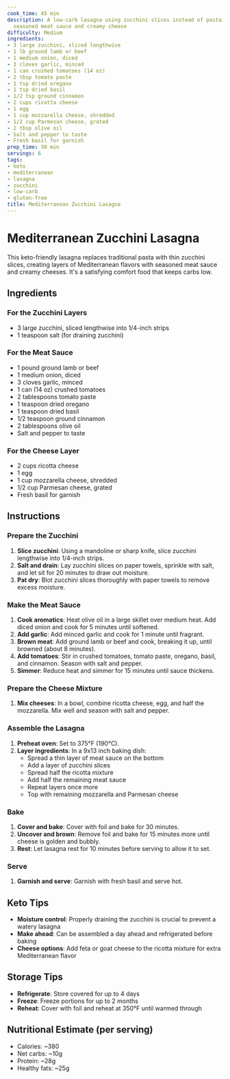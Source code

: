 ```yaml
---
cook_time: 45 min
description: A low-carb lasagna using zucchini slices instead of pasta, layered with
  seasoned meat sauce and creamy cheese
difficulty: Medium
ingredients:
- 3 large zucchini, sliced lengthwise
- 1 lb ground lamb or beef
- 1 medium onion, diced
- 3 cloves garlic, minced
- 1 can crushed tomatoes (14 oz)
- 2 tbsp tomato paste
- 1 tsp dried oregano
- 1 tsp dried basil
- 1/2 tsp ground cinnamon
- 2 cups ricotta cheese
- 1 egg
- 1 cup mozzarella cheese, shredded
- 1/2 cup Parmesan cheese, grated
- 2 tbsp olive oil
- Salt and pepper to taste
- Fresh basil for garnish
prep_time: 30 min
servings: 6
tags:
- keto
- mediterranean
- lasagna
- zucchini
- low-carb
- gluten-free
title: Mediterranean Zucchini Lasagna
---
```


<h1>Mediterranean Zucchini Lasagna</h1>
<p>This keto-friendly lasagna replaces traditional pasta with thin zucchini slices, creating layers of Mediterranean flavors with seasoned meat sauce and creamy cheeses. It's a satisfying comfort food that keeps carbs low.</p>
<h2>Ingredients</h2>
<h3>For the Zucchini Layers</h3>
<ul>
<li>3 large zucchini, sliced lengthwise into 1/4-inch strips</li>
<li>1 teaspoon salt (for draining zucchini)</li>
</ul>
<h3>For the Meat Sauce</h3>
<ul>
<li>1 pound ground lamb or beef</li>
<li>1 medium onion, diced</li>
<li>3 cloves garlic, minced</li>
<li>1 can (14 oz) crushed tomatoes</li>
<li>2 tablespoons tomato paste</li>
<li>1 teaspoon dried oregano</li>
<li>1 teaspoon dried basil</li>
<li>1/2 teaspoon ground cinnamon</li>
<li>2 tablespoons olive oil</li>
<li>Salt and pepper to taste</li>
</ul>
<h3>For the Cheese Layer</h3>
<ul>
<li>2 cups ricotta cheese</li>
<li>1 egg</li>
<li>1 cup mozzarella cheese, shredded</li>
<li>1/2 cup Parmesan cheese, grated</li>
<li>Fresh basil for garnish</li>
</ul>
<h2>Instructions</h2>
<h3>Prepare the Zucchini</h3>
<ol>
<li><strong>Slice zucchini</strong>: Using a mandoline or sharp knife, slice zucchini lengthwise into 1/4-inch strips.</li>
<li><strong>Salt and drain</strong>: Lay zucchini slices on paper towels, sprinkle with salt, and let sit for 20 minutes to draw out moisture.</li>
<li><strong>Pat dry</strong>: Blot zucchini slices thoroughly with paper towels to remove excess moisture.</li>
</ol>
<h3>Make the Meat Sauce</h3>
<ol>
<li><strong>Cook aromatics</strong>: Heat olive oil in a large skillet over medium heat. Add diced onion and cook for 5 minutes until softened.</li>
<li><strong>Add garlic</strong>: Add minced garlic and cook for 1 minute until fragrant.</li>
<li><strong>Brown meat</strong>: Add ground lamb or beef and cook, breaking it up, until browned (about 8 minutes).</li>
<li><strong>Add tomatoes</strong>: Stir in crushed tomatoes, tomato paste, oregano, basil, and cinnamon. Season with salt and pepper.</li>
<li><strong>Simmer</strong>: Reduce heat and simmer for 15 minutes until sauce thickens.</li>
</ol>
<h3>Prepare the Cheese Mixture</h3>
<ol>
<li><strong>Mix cheeses</strong>: In a bowl, combine ricotta cheese, egg, and half the mozzarella. Mix well and season with salt and pepper.</li>
</ol>
<h3>Assemble the Lasagna</h3>
<ol>
<li><strong>Preheat oven</strong>: Set to 375°F (190°C).</li>
<li><strong>Layer ingredients</strong>: In a 9x13 inch baking dish:<ul>
<li>Spread a thin layer of meat sauce on the bottom</li>
<li>Add a layer of zucchini slices</li>
<li>Spread half the ricotta mixture</li>
<li>Add half the remaining meat sauce</li>
<li>Repeat layers once more</li>
<li>Top with remaining mozzarella and Parmesan cheese</li>
</ul>
</li>
</ol>
<h3>Bake</h3>
<ol>
<li><strong>Cover and bake</strong>: Cover with foil and bake for 30 minutes.</li>
<li><strong>Uncover and brown</strong>: Remove foil and bake for 15 minutes more until cheese is golden and bubbly.</li>
<li><strong>Rest</strong>: Let lasagna rest for 10 minutes before serving to allow it to set.</li>
</ol>
<h3>Serve</h3>
<ol>
<li><strong>Garnish and serve</strong>: Garnish with fresh basil and serve hot.</li>
</ol>
<h2>Keto Tips</h2>
<ul>
<li><strong>Moisture control</strong>: Properly draining the zucchini is crucial to prevent a watery lasagna</li>
<li><strong>Make ahead</strong>: Can be assembled a day ahead and refrigerated before baking</li>
<li><strong>Cheese options</strong>: Add feta or goat cheese to the ricotta mixture for extra Mediterranean flavor</li>
</ul>
<h2>Storage Tips</h2>
<ul>
<li><strong>Refrigerate</strong>: Store covered for up to 4 days</li>
<li><strong>Freeze</strong>: Freeze portions for up to 2 months</li>
<li><strong>Reheat</strong>: Cover with foil and reheat at 350°F until warmed through</li>
</ul>
<h2>Nutritional Estimate (per serving)</h2>
<ul>
<li>Calories: ~380</li>
<li>Net carbs: ~10g</li>
<li>Protein: ~28g</li>
<li>Healthy fats: ~25g</li>
</ul>